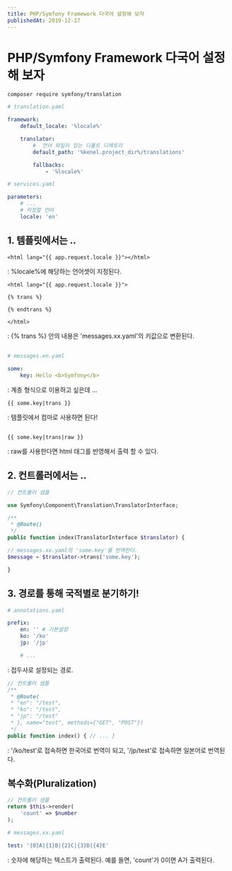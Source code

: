 ```yaml
---
title: PHP/Symfony Framework 다국어 설정해 보자
publishedAt: 2019-12-17
---
```


# PHP/Symfony Framework 다국어 설정해 보자

```
composer require symfony/translation
```

```yaml
# translation.yaml

framework:
    default_locale: '%locale%'

    translator:
        #  언어 파일이 있는 디폴트 디렉토리
        default_path: '%kenel.project_dir%/translations'

        fallbacks:
            - '%locale%'
```

```yaml
# services.yaml

parameters:
    # ...
    # 지정할 언어
    locale: 'en'
```

## 1. 템플릿에서는 ..

```twig
<html lang="{{ app.request.locale }}"></html>
```

: %locale%에 해당하는 언어셋이 지정된다.

```twig
<html lang="{{ app.request.locale }}">

{% trans %}

{% endtrans %}

</html>
```

: {% trans %} 안의 내용은 'messages.xx.yaml'의 키값으로 변환된다.

##

```yaml
# messages.en.yaml

some:
    key: Hello <b>Symfony</b>
```

: 계층 형식으로 이용하고 싶은데 ...

```twig
{{ some.key|trans }}
```

: 템플릿에서 컴마로 사용하면 된다!

##

```twig
{{ some.key|trans|raw }}
```

: raw를 사용한다면 html 태그를 반영해서 출력 할 수 있다.

## 2. 컨트롤러에서는 ..

```php
// 컨트롤러 샘플

use Symfony\Component\Translation\TranslatorInterface;

/**
 * @Route()
 */
public function index(TranslatorInterface $translator) {

// messages.xx.yaml의 'some.key'를 번역한다.
$message = $translator->trans('some.key');

}
```

## 3. 경로를 통해 국적별로 분기하기!

```yaml
# annotations.yaml

prefix:
    en: '' # 기본설정
    ko: '/ko'
    jp: '/jp'

    # ...
```

: 접두사로 설정되는 경로.

```php
// 컨트롤러 샘플
/**
 * @Route(
 * "en": "/test",
 * "ko": "/test",
 * "jp": "/test"
 * }, name="test", methods={"GET", "POST"})
 */
public function index() { // ... }
```

: '/ko/test'로 접속하면 한국어로 번역이 되고, '/jp/test'로 접속하면 일본어로 번역된다.

## 복수화(Pluralization)

```php
// 컨트롤러 샘플
return $this->render(
    'count' => $number
);
```

```yaml
# messages.xx.yaml

test: '{0}A|{1}B|{2}C|{3}D|{4}E'
```

: 숫자에 해당하는 텍스트가 출력된다. 예를 들면, 'count'가 0이면 A가 출력된다.
